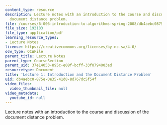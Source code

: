 ```yaml
---
content_type: resource
description: Lecture notes with an introduction to the course and discussion of the
  document distance problem.
file: /courses/6-006-introduction-to-algorithms-spring-2008/db4aebc0875e0e3541d08d767dc5f54f_lec1.pdf
file_size: 192183
file_type: application/pdf
learning_resource_types:
- Lecture Notes
license: https://creativecommons.org/licenses/by-nc-sa/4.0/
ocw_type: OCWFile
parent_title: Lecture Notes
parent_type: CourseSection
parent_uid: 37e14053-895c-e08f-bcff-33f0794003ad
resourcetype: Document
title: 'Lecture 1: Introduction and the Document Distance Problem'
uid: db4aebc0-875e-0e35-41d0-8d767dc5f54f
video_files:
  video_thumbnail_file: null
video_metadata:
  youtube_id: null
---
```

Lecture notes with an introduction to the course and discussion of the document distance problem.